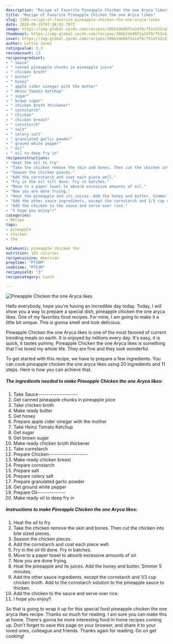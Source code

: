 ```yaml
---
description: "Recipe of Favorite Pineapple Chicken the one Aryca likes"
title: "Recipe of Favorite Pineapple Chicken the one Aryca likes"
slug: 1389-recipe-of-favorite-pineapple-chicken-the-one-aryca-likes
date: 2020-09-15T07:58:03.797Z
image: https://img-global.cpcdn.com/recipes/30bb2de08f2a14f0/751x532cq70/pineapple-chicken-the-one-aryca-likes-recipe-main-photo.jpg
thumbnail: https://img-global.cpcdn.com/recipes/30bb2de08f2a14f0/751x532cq70/pineapple-chicken-the-one-aryca-likes-recipe-main-photo.jpg
cover: https://img-global.cpcdn.com/recipes/30bb2de08f2a14f0/751x532cq70/pineapple-chicken-the-one-aryca-likes-recipe-main-photo.jpg
author: Lottie Jones
ratingvalue: 3.3
reviewcount: 13
recipeingredient:
- " Sauce"
- " canned pineapple chunks in pineapple juice"
- " chicken broth"
- " butter"
- " honey"
- " apple cider vinegar with the mother"
- " Heinz Tomato Ketchup"
- " sugar"
- " brown sugar"
- " chicken broth thickener"
- " cornstarch"
- " Chicken"
- " chicken breast"
- " cornstarch"
- " salt"
- " celery salt"
- " granulated garlic powder"
- " ground white pepper"
- " Oil"
- " oil to deep fry in"
recipeinstructions:
- "Heat the oil to fry"
- "Take the chicken remove the skin and bones. Then cut the chicken into bite sized pieces."
- "Season the chicken pieces."
- "Add the cornstarch and coat each piece well."
- "Fry in the oil till done. Fry in batches."
- "Move to a paper towel to absorb excessive amounts of oil."
- "Now you are done frying."
- "Heat the pineapple and its juices. Add the honey and butter. Simmer 5 minutes."
- "Add the other sauce ingredients, except the cornstarch and 1/3 cup chicken broth. Add to the cornstarch solution to the pineapple sauce to thicken."
- "Add the chicken to the sauce and serve over rice."
- "I hope you enjoy!!"
categories:
- Recipe
tags:
- pineapple
- chicken
- the

katakunci: pineapple chicken the 
nutrition: 163 calories
recipecuisine: American
preptime: "PT16M"
cooktime: "PT53M"
recipeyield: "3"
recipecategory: Lunch

---
```



![Pineapple Chicken the one Aryca likes](https://img-global.cpcdn.com/recipes/30bb2de08f2a14f0/751x532cq70/pineapple-chicken-the-one-aryca-likes-recipe-main-photo.jpg)

Hello everybody, hope you're having an incredible day today. Today, I will show you a way to prepare a special dish, pineapple chicken the one aryca likes. One of my favorites food recipes. For mine, I am going to make it a little bit unique. This is gonna smell and look delicious.

Pineapple Chicken the one Aryca likes is one of the most favored of current trending meals on earth. It is enjoyed by millions every day. It's easy, it is quick, it tastes yummy. Pineapple Chicken the one Aryca likes is something that I've loved my whole life. They are fine and they look wonderful.




To get started with this recipe, we have to prepare a few ingredients. You can cook pineapple chicken the one aryca likes using 20 ingredients and 11 steps. Here is how you can achieve that.

<!--inarticleads1-->

##### The ingredients needed to make Pineapple Chicken the one Aryca likes:

1. Take  Sauce-------------------
1. Get  canned pineapple chunks in pineapple juice
1. Take  chicken broth
1. Make ready  butter
1. Get  honey
1. Prepare  apple cider vinegar with the mother
1. Take  Heinz Tomato Ketchup
1. Get  sugar
1. Get  brown sugar
1. Make ready  chicken broth thickener
1. Take  cornstarch
1. Prepare  Chicken-------------------
1. Make ready  chicken breast
1. Prepare  cornstarch
1. Prepare  salt
1. Prepare  celery salt
1. Prepare  granulated garlic powder
1. Get  ground white pepper
1. Prepare  Oil--------------
1. Make ready  oil to deep fry in




<!--inarticleads2-->

##### Instructions to make Pineapple Chicken the one Aryca likes:

1. Heat the oil to fry
1. Take the chicken remove the skin and bones. Then cut the chicken into bite sized pieces.
1. Season the chicken pieces.
1. Add the cornstarch and coat each piece well.
1. Fry in the oil till done. Fry in batches.
1. Move to a paper towel to absorb excessive amounts of oil.
1. Now you are done frying.
1. Heat the pineapple and its juices. Add the honey and butter. Simmer 5 minutes.
1. Add the other sauce ingredients, except the cornstarch and 1/3 cup chicken broth. Add to the cornstarch solution to the pineapple sauce to thicken.
1. Add the chicken to the sauce and serve over rice.
1. I hope you enjoy!!




So that is going to wrap it up for this special food pineapple chicken the one aryca likes recipe. Thanks so much for reading. I am sure you can make this at home. There's gonna be more interesting food in home recipes coming up. Don't forget to save this page on your browser, and share it to your loved ones, colleague and friends. Thanks again for reading. Go on get cooking!
